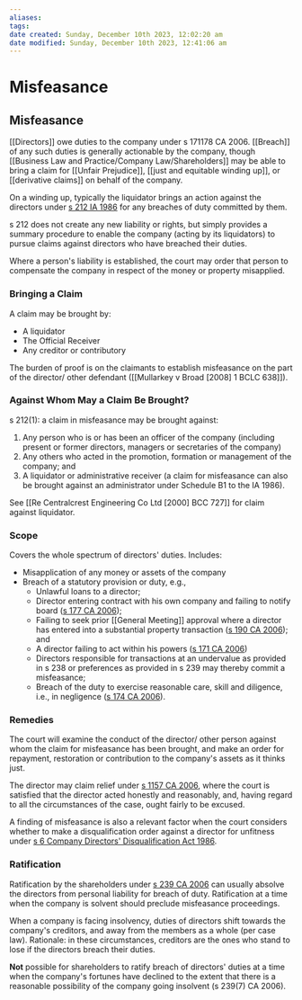 ```yaml
---
aliases: 
tags: 
date created: Sunday, December 10th 2023, 12:02:20 am
date modified: Sunday, December 10th 2023, 12:41:06 am
---
```


# Misfeasance

## Misfeasance

[[Directors]] owe duties to the company under s 171178 CA 2006. [[Breach]] of any such duties is generally actionable by the company, though [[Business Law and Practice/Company Law/Shareholders]] may be able to bring a claim for [[Unfair Prejudice]], [[just and equitable winding up]], or [[derivative claims]] on behalf of the company.

On a winding up, typically the liquidator brings an action against the directors under [s 212 IA 1986](https://www.legislation.gov.uk/ukpga/1986/45/section/212) for any breaches of duty committed by them.

s 212 does not create any new liability or rights, but simply provides a summary procedure to enable the company (acting by its liquidators) to pursue claims against directors who have breached their duties.

Where a person's liability is established, the court may order that person to compensate the company in respect of the money or property misapplied.

### Bringing a Claim

A claim may be brought by:

- A liquidator
- The Official Receiver
- Any creditor or contributory

The burden of proof is on the claimants to establish misfeasance on the part of the director/ other defendant ([[Mullarkey v Broad [2008] 1 BCLC 638]]).

### Against Whom May a Claim Be Brought?

s 212(1): a claim in misfeasance may be brought against:

1. Any person who is or has been an officer of the company (including present or former directors, managers or secretaries of the company)
2. Any others who acted in the promotion, formation or management of the company; and
3. A liquidator or administrative receiver (a claim for misfeasance can also be brought against an administrator under Schedule B1 to the IA 1986).

See [[Re Centralcrest Engineering Co Ltd [2000] BCC 727]] for claim against liquidator.

### Scope

Covers the whole spectrum of directors' duties. Includes:

- Misapplication of any money or assets of the company
- Breach of a statutory provision or duty, e.g.,
	- Unlawful loans to a director;
	- Director entering contract with his own company and failing to notify board ([s 177 CA 2006](https://www.legislation.gov.uk/ukpga/2006/46/section/177));
	- Failing to seek prior [[General Meeting]] approval where a director has entered into a substantial property transaction ([s 190 CA 2006](https://www.legislation.gov.uk/ukpga/2006/46/section/190)); and
	- A director failing to act within his powers ([s 171 CA 2006](https://www.legislation.gov.uk/ukpga/2006/46/section/171))
	- Directors responsible for transactions at an undervalue as provided in s 238 or preferences as provided in s 239 may thereby commit a misfeasance;
	- Breach of the duty to exercise reasonable care, skill and diligence, i.e., in negligence ([s 174 CA 2006](https://www.legislation.gov.uk/ukpga/2006/46/section/174)).

### Remedies

The court will examine the conduct of the director/ other person against whom the claim for misfeasance has been brought, and make an order for repayment, restoration or contribution to the company's assets as it thinks just.

The director may claim relief under [s 1157 CA 2006](https://www.legislation.gov.uk/ukpga/2006/46/section/1157), where the court is satisfied that the director acted honestly and reasonably, and, having regard to all the circumstances of the case, ought fairly to be excused.

A finding of misfeasance is also a relevant factor when the court considers whether to make a disqualification order against a director for unfitness under [s 6 Company Directors' Disqualification Act 1986](https://www.legislation.gov.uk/ukpga/1986/46/section/6).

### Ratification

Ratification by the shareholders under [s 239 CA 2006](https://www.legislation.gov.uk/ukpga/2006/46/section/239) can usually absolve the directors from personal liability for breach of duty. Ratification at a time when the company is solvent should preclude misfeasance proceedings.

When a company is facing insolvency, duties of directors shift towards the company's creditors, and away from the members as a whole (per case law). Rationale: in these circumstances, creditors are the ones who stand to lose if the directors breach their duties.

**Not** possible for shareholders to ratify breach of directors' duties at a time when the company's fortunes have declined to the extent that there is a reasonable possibility of the company going insolvent (s 239(7) CA 2006).
